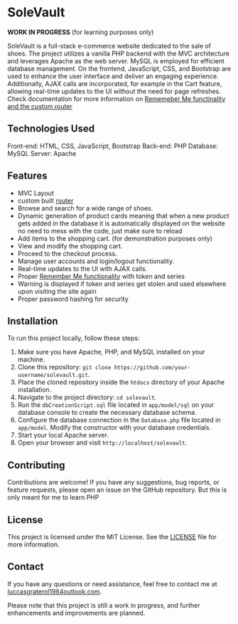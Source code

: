 # SoleVault
**WORK IN PROGRESS**
(for learning purposes only)


SoleVault is a full-stack e-commerce website dedicated to the sale of shoes. The project utilizes a vanilla PHP backend with the MVC architecture and leverages Apache as the web server. MySQL is employed for efficient database management. On the frontend, JavaScript, CSS, and Bootstrap are used to enhance the user interface and deliver an engaging experience. Additionally, AJAX calls are incorporated, for example in the Cart feature, allowing real-time updates to the UI without the need for page refreshes.  Check documentation for more information on [Rememeber Me functinality and the custom router ](https://github.com/Almightyluccas/SoleVault/tree/main/documentation)

## Technologies Used

Front-end: HTML, CSS, JavaScript, Bootstrap
Back-end: PHP
Database: MySQL
Server: Apache

## Features
- MVC Layout
- custom built [router](https://github.com/Almightyluccas/SoleVault/blob/main/documentation/router.md)
- Browse and search for a wide range of shoes.
- Dynamic generation of product cards meaning that when a new product gets added in the database it is automatically displayed on the website no need to mess with the code, just make sure to reload
- Add items to the shopping cart. (for demonstration purposes only)
- View and modify the shopping cart.
- Proceed to the checkout process.
- Manage user accounts and login/logout functionality.
- Real-time updates to the UI with AJAX calls.
- Proper [Remember Me functionality](https://github.com/Almightyluccas/SoleVault/blob/main/documentation/rememeberMe.md) with token and series 
- Warning is displayed if token and series get stolen and used elsewhere upon visiting the site again
- Proper password hashing for security  

## Installation

To run this project locally, follow these steps:

1. Make sure you have Apache, PHP, and MySQL installed on your machine.
2. Clone this repository: `git clone https://github.com/your-username/solevault.git`.
3. Place the cloned repository inside the `htdocs` directory of your Apache installation.
4. Navigate to the project directory: `cd solevault`.
5. Run the `dbCreationScript.sql` file located in `app/model/sql` on your database console to create the necessary database schema.
6. Configure the database connection in the `Database.php` file located in `app/model`. Modify the constructor with your database credentials.
7. Start your local Apache server.
8. Open your browser and visit `http://localhost/solevault`.

## Contributing

Contributions are welcome! If you have any suggestions, bug reports, or feature requests, please open an issue on the GitHub repository. But this is only meant for me to learn PHP

## License

This project is licensed under the MIT License. See the [LICENSE](LICENSE.md) file for more information.

## Contact

If you have any questions or need assistance, feel free to contact me at [luccasgraterol1984outlook.com](mailto:luccasgraterol1984outlook.com).

Please note that this project is still a work in progress, and further enhancements and improvements are planned.
